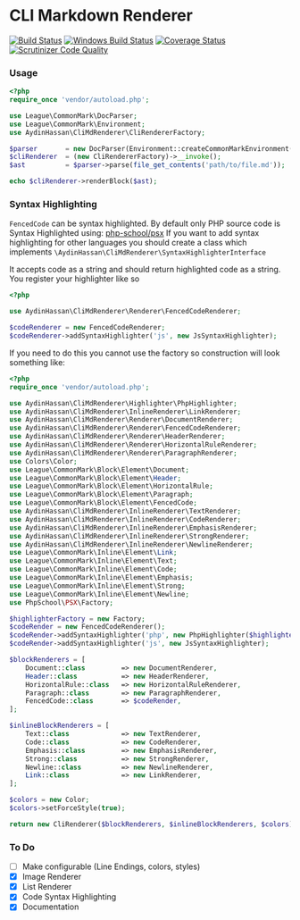 CLI Markdown Renderer
===========
[![Build Status](https://img.shields.io/travis/AydinHassan/cli-md-renderer.svg?style=flat-square&label=Linux)](https://travis-ci.org/AydinHassan/cli-md-renderer)
[![Windows Build Status](https://img.shields.io/appveyor/ci/AydinHassan/cli-md-renderer/master.svg?style=flat-square&label=Windows)](https://ci.appveyor.com/project/AydinHassan/cli-md-renderer)
[![Coverage Status](https://img.shields.io/codecov/c/github/AydinHassan/cli-md-renderer.svg?style=flat-square)](https://codecov.io/github/AydinHassan/cli-md-renderer)
[![Scrutinizer Code Quality](https://img.shields.io/scrutinizer/g/AydinHassan/cli-md-renderer.svg?style=flat-square)](https://scrutinizer-ci.com/g/AydinHassan/cli-md-renderer/)

### Usage

```php
<?php
require_once 'vendor/autoload.php';

use League\CommonMark\DocParser;
use League\CommonMark\Environment;
use AydinHassan\CliMdRenderer\CliRendererFactory;

$parser       = new DocParser(Environment::createCommonMarkEnvironment());
$cliRenderer  = (new CliRendererFactory)->__invoke();
$ast          = $parser->parse(file_get_contents('path/to/file.md'));

echo $cliRenderer->renderBlock($ast);
```

### Syntax Highlighting

`FencedCode` can be syntax highlighted. By default only PHP source code is Syntax Highlighted using: [php-school/psx](https://github.com/php-school/psx)
If you want to add syntax highlighting for other languages you should create a class which implements `\AydinHassan\CliMdRenderer\SyntaxHighlighterInterface`

It accepts code as a string and should return highlighted code as a string. You register your highlighter like so

```php
<?php

use AydinHassan\CliMdRenderer\Renderer\FencedCodeRenderer;

$codeRenderer = new FencedCodeRenderer;
$codeRenderer->addSyntaxHighlighter('js', new JsSyntaxHighlighter);

```

If you need to do this you cannot use the factory so construction will look something like:

```php
<?php 
require_once 'vendor/autoload.php';

use AydinHassan\CliMdRenderer\Highlighter\PhpHighlighter;
use AydinHassan\CliMdRenderer\InlineRenderer\LinkRenderer;
use AydinHassan\CliMdRenderer\Renderer\DocumentRenderer;
use AydinHassan\CliMdRenderer\Renderer\FencedCodeRenderer;
use AydinHassan\CliMdRenderer\Renderer\HeaderRenderer;
use AydinHassan\CliMdRenderer\Renderer\HorizontalRuleRenderer;
use AydinHassan\CliMdRenderer\Renderer\ParagraphRenderer;
use Colors\Color;
use League\CommonMark\Block\Element\Document;
use League\CommonMark\Block\Element\Header;
use League\CommonMark\Block\Element\HorizontalRule;
use League\CommonMark\Block\Element\Paragraph;
use League\CommonMark\Block\Element\FencedCode;
use AydinHassan\CliMdRenderer\InlineRenderer\TextRenderer;
use AydinHassan\CliMdRenderer\InlineRenderer\CodeRenderer;
use AydinHassan\CliMdRenderer\InlineRenderer\EmphasisRenderer;
use AydinHassan\CliMdRenderer\InlineRenderer\StrongRenderer;
use AydinHassan\CliMdRenderer\InlineRenderer\NewlineRenderer;
use League\CommonMark\Inline\Element\Link;
use League\CommonMark\Inline\Element\Text;
use League\CommonMark\Inline\Element\Code;
use League\CommonMark\Inline\Element\Emphasis;
use League\CommonMark\Inline\Element\Strong;
use League\CommonMark\Inline\Element\Newline;
use PhpSchool\PSX\Factory;

$highlighterFactory = new Factory;
$codeRender = new FencedCodeRenderer();
$codeRender->addSyntaxHighlighter('php', new PhpHighlighter($highlighterFactory->__invoke()));
$codeRender->addSyntaxHighlighter('js', new JsSyntaxHighlighter);

$blockRenderers = [
    Document::class         => new DocumentRenderer,
    Header::class           => new HeaderRenderer,
    HorizontalRule::class   => new HorizontalRuleRenderer,
    Paragraph::class        => new ParagraphRenderer,
    FencedCode::class       => $codeRender,
];

$inlineBlockRenderers = [
    Text::class             => new TextRenderer,
    Code::class             => new CodeRenderer,
    Emphasis::class         => new EmphasisRenderer,
    Strong::class           => new StrongRenderer,
    Newline::class          => new NewlineRenderer,
    Link::class             => new LinkRenderer,
];

$colors = new Color;
$colors->setForceStyle(true);

return new CliRenderer($blockRenderers, $inlineBlockRenderers, $colors);

```


### To Do
- [ ] Make configurable (Line Endings, colors, styles)
- [x] Image Renderer
- [x] List Renderer
- [x] Code Syntax Highlighting
- [x] Documentation 
